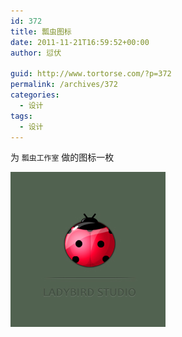 ```yaml
---
id: 372
title: 瓢虫图标
date: 2011-11-21T16:59:52+00:00
author: 愆伏

guid: http://www.tortorse.com/?p=372
permalink: /archives/372
categories:
  - 设计
tags:
  - 设计
---
```

为 `瓢虫工作室` 做的图标一枚

![ladybirdstudio](/wp-content/uploads/2011/11/ladybirdstudio.jpg)
